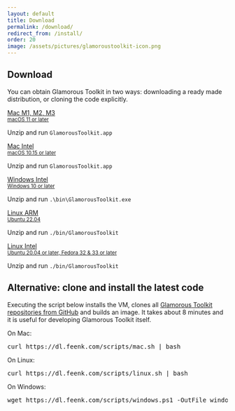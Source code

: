 ```yaml
---
layout: default
title: Download
permalink: /download/
redirect_from: /install/
order: 20
image: /assets/pictures/glamoroustoolkit-icon.png
---
```


<section id="install">
  <div class="container pt-5 pb-5 jumbotron-small">
    <div class="row">
      <div class="col-lg-8">
          <h1 class="center-text">Download</h1>
          <p class="lead">You can obtain Glamorous Toolkit in two ways: downloading a ready made distribution, or cloning the code explicitly.</p>
      </div>
    </div>
    <div class="row">
      <div class="col-lg-12" id="release-datetime">
      </div>
    </div>
    <div class="row top-small-space">
      <div class="col-lg-4 ">
        <a id="osxM1" href="https://dl.feenk.com/gt/GlamorousToolkitOSXM1-release.zip" class="download-button btn btn-lg btn-block" data-switcher-content="os x">
          <div><i class="fas fa-download fa-fw margin-right"></i><span>Mac M1, M2, M3</span></div>
          <div><small>macOS 11 or later</small></div>
        </a>
        <p class="padding center">
          Unzip and run <code class="small">GlamorousToolkit.app</code>
        </p>
      </div>
      <div class="col-lg-4 ">
        <a id="osx64" href="https://dl.feenk.com/gt/GlamorousToolkitOSX64-release.zip" class="download-button btn btn-lg btn-block" data-switcher-content="os x">
          <i class="fas fa-download fa-fw margin-right"></i><span>Mac Intel</span>
          <div><small>macOS 10.15 or later</small></div>
        </a>
        <p class="padding center">
          Unzip and run <code class="small">GlamorousToolkit.app</code>
        </p>
      </div>
    </div>
    <div class="row top-small-space">
      <div class="col-lg-4">
        <a id="win64" href="https://dl.feenk.com/gt/GlamorousToolkitWin64-release.zip" class="download-button btn btn-lg btn-block" data-switcher-content="windows">
          <div><i class="fas fa-download fa-fw margin-right"></i><span>Windows Intel</span></div>
          <div><small>Windows 10 or later</small></div>
        </a>
        <p class="padding center">
          Unzip and run <code class="small">.\bin\GlamorousToolkit.exe</code>
        </p>
      </div>
    </div>
    <div class="row top-small-space">
      <div class="col-lg-4">
        <a id="linuxArm64" href="https://dl.feenk.com/gt/GlamorousToolkitLinuxArm64-release.zip" class="download-button btn btn-lg btn-block" data-switcher-content="linux">
          <div><i class="fas fa-download fa-fw margin-right"></i><span>Linux ARM</span></div>
          <div><small>Ubuntu 22.04</small></div>
        </a>
        <p class="padding center">
          Unzip and run <code class="small">./bin/GlamorousToolkit</code>
        </p>
      </div>
      <div class="col-lg-4">
        <a id="linux64" href="https://dl.feenk.com/gt/GlamorousToolkitLinux64-release.zip" class="download-button btn btn-lg btn-block" data-switcher-content="linux">
          <div><i class="fas fa-download fa-fw margin-right"></i><span>Linux Intel</span></div>
          <div><small>Ubuntu 20.04 or later, Fedora 32 & 33 or later</small></div>
        </a>
        <p class="padding center">
          Unzip and run <code class="small">./bin/GlamorousToolkit</code>
        </p>
      </div>
    </div> 
    <div class="row bottom-space">
      <div class="col-lg-8">
        <h2>Alternative: clone and install the latest code</h2>
        <p>Executing the script below installs the VM, clones all <a href="https://github.com/feenkcom/gtoolkit">Glamorous Toolkit repositories from GitHub</a> and builds an image. It takes about 8 minutes and it is useful for developing Glamorous Toolkit itself.</p>
      </div>
      <div class="col-lg-8">
        <div class="instructions-item selected" area-labelledby="pharo-70">
          <p>On Mac:</p>
          <pre>curl https://dl.feenk.com/scripts/mac.sh | bash</pre>
          <p>On Linux:</p>
          <pre>curl https://dl.feenk.com/scripts/linux.sh | bash</pre>
          <p>On Windows:</p>
          <pre>wget https://dl.feenk.com/scripts/windows.ps1 -OutFile windows.ps1; ./windows.ps1</pre>
        </div>
      </div>
    </div>
  </div> <!-- /container -->
</section>
